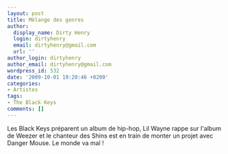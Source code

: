 ```yaml
---
layout: post
title: Mélange des genres
author:
  display_name: Dirty Henry
  login: dirtyhenry
  email: dirtyhenry@gmail.com
  url: ''
author_login: dirtyhenry
author_email: dirtyhenry@gmail.com
wordpress_id: 532
date: '2009-10-01 19:20:46 +0200'
categories:
- Artistes
tags:
- The Black Keys
comments: []
---
```

Les Black Keys préparent un album de hip-hop, Lil Wayne rappe sur l'album de Weezer et le chanteur des Shins est en train de monter un projet avec Danger Mouse. Le monde va mal !
